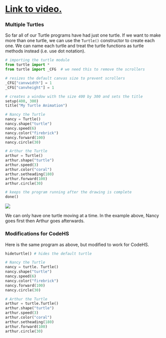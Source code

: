 # [Link to video.](https://www.youtube.com/watch?v=Ui8ynU302Xc&list=PLVD25niNi0BkyCc47RgZHKnmIh6nsupN7)

### Multiple Turtles

So far all of our Turtle programs have had just one turtle. If we want to make more than one turtle, we can use the `Turtle()` constructor to create each one. We can name each turtle and treat the turtle functions as turtle methods instead (i.e. use dot notation).

```python
# importing the turtle module
from turtle import *
from turtle import _CFG  # we need this to remove the scrollers

# resizes the default canvas size to prevent scrollers
_CFG["canvwidth"] = 1 
_CFG["canvheight"] = 1

# creates a window with the size 400 by 300 and sets the title
setup(400, 300)
title("My Turtle Animation")

# Nancy the Turtle
nancy = Turtle()
nancy.shape("turtle")
nancy.speed(6)
nancy.color("firebrick")
nancy.forward(100)
nancy.circle(30)

# Arthur the Turtle
arthur = Turtle()
arthur.shape("turtle")
arthur.speed(3)
arthur.color("coral")
arthur.setheading(180)
arthur.forward(100)
arthur.circle(30)

# keeps the program running after the drawing is complete
done()
```

![](../Images/Turtle_Multiple_Turtles.png)

We can only have one turtle moving at a time. In the example above, Nancy goes first then Arthur goes afterwards.

### Modifications for CodeHS

Here is the same program as above, but modified to work for CodeHS.

```python
hideturtle() # hides the default turtle

# Nancy the Turtle
nancy = turtle. Turtle()
nancy.shape("turtle")
nancy.speed(6)
nancy.color("firebrick")
nancy.forward(100)
nancy.circle(30)

# Arthur the Turtle
arthur = turtle.Turtle()
arthur.shape("turtle")
arthur.speed(3)
arthur.color("coral")
arthur.setheading(180)
arthur.forward(100)
arthur.circle(30)
```
